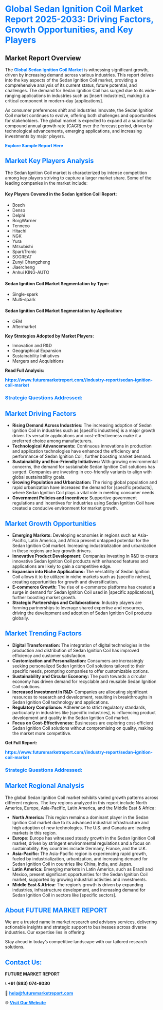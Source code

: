 <h1 style="color: #007BFF;">Global Sedan Ignition Coil Market Report 2025-2033: Driving Factors, Growth Opportunities, and Key Players</h1>

<section id="overview">
<h2>Market Report Overview</h2>
<p>The <a href="https://www.futuremarketreport.com//industry-report/sedan-ignition-coil-market" style="color: #007BFF; text-decoration: none;"><strong>Global Sedan Ignition Coil Market</strong></a> is witnessing significant growth, driven by increasing demand across various industries. This report delves into the key aspects of the Sedan Ignition Coil market, providing a comprehensive analysis of its current status, future potential, and challenges. The demand for Sedan Ignition Coil has surged due to its wide-ranging applications in industries such as [insert industries], making it a critical component in modern-day [applications].</p>
<p>As consumer preferences shift and industries innovate, the Sedan Ignition Coil market continues to evolve, offering both challenges and opportunities for stakeholders. The global market is expected to expand at a substantial compound annual growth rate (CAGR) over the forecast period, driven by technological advancements, emerging applications, and increasing investments by major players.</p>
</section>

<section id="overview">
<p><a href="https://www.futuremarketreport.com//request-sample/reportId=48178" style="color: #007BFF; text-decoration: none;"><strong>Explore Sample Report Here</strong></a></p>
</section>

<section id="key-players">
<h2 style="color: #007BFF;">Market Key Players Analysis</h2>
<p>The Sedan Ignition Coil market is characterized by intense competition among key players striving to capture a larger market share. Some of the leading companies in the market include:</p>
<h4>Key Players Covered in the Sedan Ignition Coil Report:</h4>
<ul><li>Bosch</li><li>Denso</li><li>Delphi</li><li>BorgWarner</li><li>Tenneco</li><li>Hitachi</li><li>NGK</li><li>Yura</li><li>Mitsubishi</li><li>SparkTronic</li><li>SOGREAT</li><li>Zunyi Changzheng</li><li>Jiaercheng</li><li>Anhui KING-AUTO</li></ul>
<h4>Sedan Ignition Coil Market Segmentation by Type:</h4>
<ul><li>Single-spark</li><li>Multi-spark</li></ul>

<h4>Sedan Ignition Coil Market Segmentation by Application:</h4>
<ul><li>OEM</li><li>Aftermarket</li></ul>
<p><strong>Key Strategies Adopted by Market Players:</strong></p>
<ul>
<li>Innovation and R&D</li>
<li>Geographical Expansion</li>
<li>Sustainability Initiatives</li>
<li>Mergers and Acquisitions</li>
</ul>
</section>

<section>
<p><strong>Read Full Analysis: </strong></p><a href="https://www.futuremarketreport.com//industry-report/sedan-ignition-coil-market" style="color: #007BFF; text-decoration: none;"><strong>https://www.futuremarketreport.com//industry-report/sedan-ignition-coil-market</strong></a>
<h3 style="color: #007BFF;">Strategic Questions Addressed:</h3>
</section>

<section id="driving-factors">
<h2 style="color: #007BFF;">Market Driving Factors</h2>
<ul>
<li><strong>Rising Demand Across Industries:</strong> The increasing adoption of Sedan Ignition Coil in industries such as [specific industries] is a major growth driver. Its versatile applications and cost-effectiveness make it a preferred choice among manufacturers.</li>
<li><strong>Technological Advancements:</strong> Continuous innovations in production and application technologies have enhanced the efficiency and performance of Sedan Ignition Coil, further boosting market demand.</li>
<li><strong>Sustainability and Eco-Friendly Initiatives:</strong> With growing environmental concerns, the demand for sustainable Sedan Ignition Coil solutions has surged. Companies are investing in eco-friendly variants to align with global sustainability goals.</li>
<li><strong>Growing Population and Urbanization:</strong> The rising global population and rapid urbanization have increased the demand for [specific products], where Sedan Ignition Coil plays a vital role in meeting consumer needs.</li>
<li><strong>Government Policies and Incentives:</strong> Supportive government regulations and incentives for industries using Sedan Ignition Coil have created a conducive environment for market growth.</li>
</ul>
</section>

<section id="growth-opportunities">
<h2 style="color: #007BFF;">Market Growth Opportunities</h2>
<ul>
<li><strong>Emerging Markets:</strong> Developing economies in regions such as Asia-Pacific, Latin America, and Africa present untapped potential for the Sedan Ignition Coil market. Increasing industrialization and urbanization in these regions are key growth drivers.</li>
<li><strong>Innovative Product Development:</strong> Companies investing in R&D to create innovative Sedan Ignition Coil products with enhanced features and applications are likely to gain a competitive edge.</li>
<li><strong>Expansion into Niche Applications:</strong> The versatility of Sedan Ignition Coil allows it to be utilized in niche markets such as [specific niches], creating opportunities for growth and diversification.</li>
<li><strong>E-commerce Growth:</strong> The rise of e-commerce platforms has created a surge in demand for Sedan Ignition Coil used in [specific applications], further boosting market growth.</li>
<li><strong>Strategic Partnerships and Collaborations:</strong> Industry players are forming partnerships to leverage shared expertise and resources, driving the development and adoption of Sedan Ignition Coil products globally.</li>
</ul>
</section>

<section id="trending-factors">
<h2 style="color: #007BFF;">Market Trending Factors</h2>
<ul>
<li><strong>Digital Transformation:</strong> The integration of digital technologies in the production and distribution of Sedan Ignition Coil has improved efficiency and customer satisfaction.</li>
<li><strong>Customization and Personalization:</strong> Consumers are increasingly seeking personalized Sedan Ignition Coil solutions tailored to their specific needs, prompting companies to offer customizable options.</li>
<li><strong>Sustainability and Circular Economy:</strong> The push towards a circular economy has driven demand for recyclable and reusable Sedan Ignition Coil solutions.</li>
<li><strong>Increased Investment in R&D:</strong> Companies are allocating significant resources to research and development, resulting in breakthroughs in Sedan Ignition Coil technology and applications.</li>
<li><strong>Regulatory Compliance:</strong> Adherence to strict regulatory standards, particularly in industries like [specific industries], is influencing product development and quality in the Sedan Ignition Coil market.</li>
<li><strong>Focus on Cost-Effectiveness:</strong> Businesses are exploring cost-efficient Sedan Ignition Coil solutions without compromising on quality, making the market more competitive.</li>
</ul>
</section>

<section>
<p><strong>Get Full Report: </strong></p><a href="https://www.futuremarketreport.com//industry-report/sedan-ignition-coil-market" style="color: #007BFF; text-decoration: none;"><strong>https://www.futuremarketreport.com//industry-report/sedan-ignition-coil-market</strong></a>
<h3 style="color: #007BFF;">Strategic Questions Addressed:</h3>
</section>


<section id="regional-analysis">
<h2 style="color: #007BFF;">Market Regional Analysis</h2>
<p>The global Sedan Ignition Coil market exhibits varied growth patterns across different regions. The key regions analyzed in this report include North America, Europe, Asia-Pacific, Latin America, and the Middle East & Africa:</p>
<ul>
<li><strong>North America:</strong> This region remains a dominant player in the Sedan Ignition Coil market due to its advanced industrial infrastructure and high adoption of new technologies. The U.S. and Canada are leading markets in this region.</li>
<li><strong>Europe:</strong> Europe has witnessed steady growth in the Sedan Ignition Coil market, driven by stringent environmental regulations and a focus on sustainability. Key countries include Germany, France, and the U.K.</li>
<li><strong>Asia-Pacific:</strong> The Asia-Pacific region is experiencing rapid growth, fueled by industrialization, urbanization, and increasing demand for Sedan Ignition Coil in countries like China, India, and Japan.</li>
<li><strong>Latin America:</strong> Emerging markets in Latin America, such as Brazil and Mexico, present significant opportunities for the Sedan Ignition Coil market, supported by growing industrial activities and investments.</li>
<li><strong>Middle East & Africa:</strong> The region’s growth is driven by expanding industries, infrastructure development, and increasing demand for Sedan Ignition Coil in sectors like [specific sectors].</li>
</ul>
</section>

<footer>
<h2 style="color: #007BFF;">About FUTURE MARKET REPORT</h2>
<p>We are a trusted name in market research and advisory services, delivering actionable insights and strategic support to businesses across diverse industries. Our expertise lies in offering:</p>

<p>Stay ahead in today’s competitive landscape with our tailored research solutions.</p>

<h2 style="color: #007BFF;">Contact Us:</h2>
<p><strong>FUTURE MARKET REPORT</strong></p>
<p>📞 <strong>+91 (883) 074-8030</strong></p>
<p>📧 <strong><a href="mailto:help@futuremarketreport.com" style="color: #007BFF;">help@futuremarketreport.com</a></strong></p>
<p>🌐 <strong><a href="https://www.futuremarketreport.com/" style="color: #007BFF;">Visit Our Website</a></strong></p>
</footer>